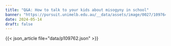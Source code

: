 ```yaml
---
title: "Q&A: How to talk to your kids about misogyny in school"
banner: "https://pursuit.unimelb.edu.au/__data/assets/image/0027/109764/QA-How-to-talk-to-your-kids-about-misogyny-in-school1.webp"
date: 2024-05-14
draft: false
---
```


{{< json_article file="data/p109762.json" >}}